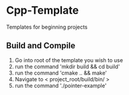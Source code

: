 # Cpp-Template
Templates for beginning projects


## Build and Compile

1) Go into root of the template you wish to use
2) run the command 'mkdir build && cd build'
3) run the command 'cmake .. && make'
4) Navigate to < project_root/build/bin/ >
5) run the command './pointer-example'
